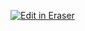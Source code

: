 [![Edit in Eraser](https://firebasestorage.googleapis.com/v0/b/second-petal-295822.appspot.com/o/images%2Fgithub%2FOpen%20in%20Eraser.svg?alt=media&token=968381c8-a7e7-472a-8ed6-4a6626da5501)](https://app.eraser.io/workspace/RfudkPaUMwrntl1ct3wt)



<!--- Eraser file: https://app.eraser.io/workspace/RfudkPaUMwrntl1ct3wt --->